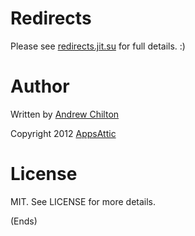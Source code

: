 # Redirects #

Please see [redirects.jit.su](http://redirects.jit.su/) for full details. :)

# Author #

Written by [Andrew Chilton](http://www.chilts.org/blog/)

Copyright 2012 [AppsAttic](http://www.appsattic.com/)

# License #

MIT. See LICENSE for more details.

(Ends)
